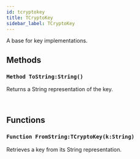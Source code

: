 ```yaml
---
id: tcryptokey
title: TCryptoKey
sidebar_label: TCryptoKey
---
```


A base for key implementations.


## Methods

### `Method ToString:String()`

Returns a String representation of the key.

<br/>

## Functions

### `Function FromString:TCryptoKey(k:String)`

Retrieves a key from its String representation.

<br/>

